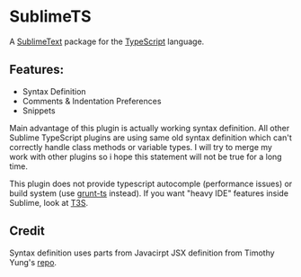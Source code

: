 # SublimeTS

A [SublimeText](http://www.sublimetext.com/) package for the [TypeScript](http://www.typescriptlang.org/) language.

## Features:

* Syntax Definition
* Comments & Indentation Preferences
* Snippets

Main advantage of this plugin is actually working syntax definition.
All other Sublime TypeScript plugins are using same old syntax definition which can't correctly handle
class methods or variable types.
I will try to merge my work with other plugins so i hope this statement will not be true for a long time.


This plugin does not provide typescript autocomple (performance issues) or
build system (use [grunt-ts](https://github.com/grunt-ts/grunt-ts) instead).
If you want "heavy IDE" features inside Sublime, look at [T3S](https://github.com/Railk/T3S).


## Credit

Syntax definition uses parts from Javacirpt JSX definition from Timothy Yung's [repo](https://github.com/yungsters/sublime).

